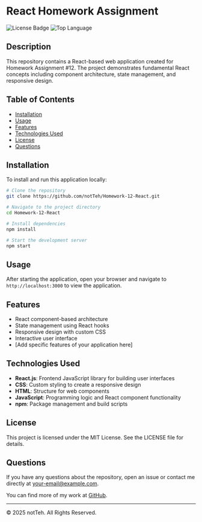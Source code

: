# React Homework Assignment

![License Badge](https://img.shields.io/github/license/notTeh/Homework-12-React)
![Top Language](https://img.shields.io/github/languages/top/notTeh/Homework-12-React)

## Description

This repository contains a React-based web application created for Homework Assignment #12. The project demonstrates fundamental React concepts including component architecture, state management, and responsive design.

## Table of Contents

- [Installation](#installation)
- [Usage](#usage)
- [Features](#features)
- [Technologies Used](#technologies-used)
- [License](#license)
- [Questions](#questions)

## Installation

To install and run this application locally:

```bash
# Clone the repository
git clone https://github.com/notTeh/Homework-12-React.git

# Navigate to the project directory
cd Homework-12-React

# Install dependencies
npm install

# Start the development server
npm start
```

## Usage

After starting the application, open your browser and navigate to `http://localhost:3000` to view the application.

## Features

- React component-based architecture
- State management using React hooks
- Responsive design with custom CSS
- Interactive user interface
- [Add specific features of your application here]

## Technologies Used

- **React.js**: Frontend JavaScript library for building user interfaces
- **CSS**: Custom styling to create a responsive design
- **HTML**: Structure for web components
- **JavaScript**: Programming logic and React component functionality
- **npm**: Package management and build scripts

## License

This project is licensed under the MIT License. See the LICENSE file for details.

## Questions

If you have any questions about the repository, open an issue or contact me directly at [your-email@example.com](mailto:your-email@example.com).

You can find more of my work at [GitHub](https://github.com/notTeh).

---

© 2025 notTeh. All Rights Reserved.
